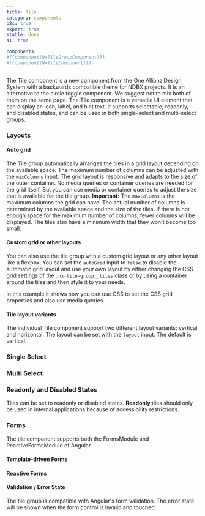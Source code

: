 ```yaml
---
title: Tile
category: components
b2c: true
expert: true
stable: done
a1: true

components: 
#{{component(NxTileGroupComponent)}}
#{{component(NxTileComponent)}}
---
```


The Tile component is a new component from the One Allianz Design System with a backwards compatible theme for NDBX projects. It is an alternative to the circle toggle component. We suggest not to mix both of them on the same page.
The Tile component is a versatile UI element that can display an icon, label, and hint text. It supports selectable, readonly, and disabled states, and can be used in both single-select and multi-select groups.


### Layouts
#### Auto grid

The Tile group automatically arranges the tiles in a grid layout depending on the available space. The maximum number of columns can be adjusted with the `maxColumns` input. The grid layout is responsive and adapts to the size of the outer container. No media queries or container queries are needed for the grid itself. But you can use media or container queries to adjust the size that is available for the tile group.
**Important:** The `maxColumns` is the maximum columns the grid can have. The actual number of columns is determined by the available space and the size of the tiles. If there is not enough space for the maximum number of columns, fewer columns will be displayed. The tiles also have a minimum width that they won't become too small.

<!-- example(tile-group-auto-grid) -->

#### Custom grid or other layouts
You can also use the tile group with a custom grid layout or any other layout like a flexbox. You can set the `autoGrid` input to `false` to disable the automatic grid layout and use your own layout by either changing the CSS grid settings of the `.nx-tile-group__tiles` class or by using a container around the tiles and then style it to your needs.

In this example it shows how you can use CSS to set the CSS grid properties and also use media queries.

<!-- example(tile-group-custom-grid) -->

#### Tile layout variants

The individual Tile component support two different layout variants: vertical and horizontal. The layout can be set with the `layout` input. The default is vertical.

<!-- example(tile-layouts) -->


### Single Select

<!-- example(tile-group-single-select) -->

### Multi Select

<!-- example(tile-group-multi-select) -->

### Readonly and Disabled States

Tiles can be set to readonly or disabled states.
**Readonly** tiles should only be used in internal applications because of accessibility restrictions.

<!-- example(tile-readonly-disabled) -->


### Forms
The tile component supports both the FormsModule and ReactiveFormsModule of Angular.

#### Template-driven Forms

<!-- example(tile-template-driven) -->

#### Reactive Forms

<!-- example(tile-reactive-forms) -->


#### Validation / Error State

The tile group is compatible with Angular's form validation. The error state will be shown when the form control is invalid and touched.

<!-- example(tile-validation-error-state) -->
